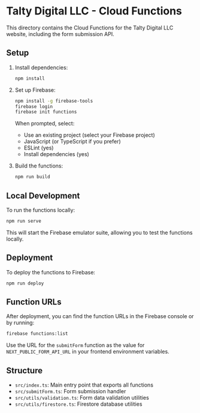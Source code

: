 # Talty Digital LLC - Cloud Functions

This directory contains the Cloud Functions for the Talty Digital LLC website, including the form submission API.

## Setup

1. Install dependencies:
   ```bash
   npm install
   ```

2. Set up Firebase:
   ```bash
   npm install -g firebase-tools
   firebase login
   firebase init functions
   ```
   
   When prompted, select:
   - Use an existing project (select your Firebase project)
   - JavaScript (or TypeScript if you prefer)
   - ESLint (yes)
   - Install dependencies (yes)

3. Build the functions:
   ```bash
   npm run build
   ```

## Local Development

To run the functions locally:

```bash
npm run serve
```

This will start the Firebase emulator suite, allowing you to test the functions locally.

## Deployment

To deploy the functions to Firebase:

```bash
npm run deploy
```

## Function URLs

After deployment, you can find the function URLs in the Firebase console or by running:

```bash
firebase functions:list
```

Use the URL for the `submitForm` function as the value for `NEXT_PUBLIC_FORM_API_URL` in your frontend environment variables.

## Structure

- `src/index.ts`: Main entry point that exports all functions
- `src/submitForm.ts`: Form submission handler
- `src/utils/validation.ts`: Form data validation utilities
- `src/utils/firestore.ts`: Firestore database utilities
